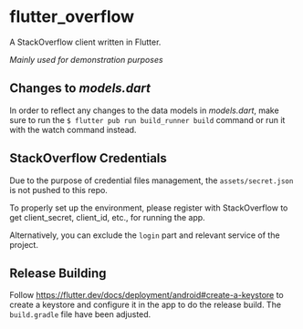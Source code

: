 # flutter_overflow

A StackOverflow client written in Flutter.

_Mainly used for demonstration purposes_

## Changes to _models.dart_

In order to reflect any changes to the data models in _models.dart_, make sure to run the `$ flutter pub run build_runner build` command or run it with the watch command instead.

## StackOverflow Credentials

Due to the purpose of credential files management, the `assets/secret.json` is not pushed to this repo.

To properly set up the environment, please register with StackOverflow to get client_secret, client_id, etc., for running the app.

Alternatively, you can exclude the `login` part and relevant service of the project.


## Release Building

Follow https://flutter.dev/docs/deployment/android#create-a-keystore to create a keystore and configure it in the app to do the release build.
The `build.gradle` file have been adjusted.
